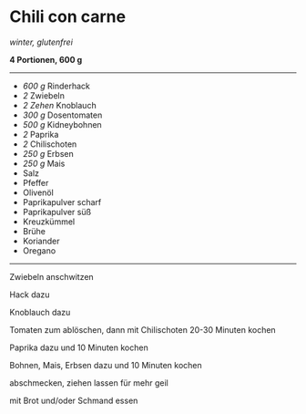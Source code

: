 # Chili con carne

*winter, glutenfrei*

**4 Portionen, 600 g**

---

- *600 g* Rinderhack
- *2* Zwiebeln
- *2 Zehen* Knoblauch
- *300 g* Dosentomaten
- *500 g* Kidneybohnen
- *2* Paprika
- *2* Chilischoten
- *250 g* Erbsen
- *250 g* Mais
- Salz
- Pfeffer
- Olivenöl
- Paprikapulver scharf
- Paprikapulver süß
- Kreuzkümmel
- Brühe
- Koriander
- Oregano

---

Zwiebeln anschwitzen

Hack dazu

Knoblauch dazu

Tomaten zum ablöschen, dann mit Chilischoten 20-30 Minuten kochen

Paprika dazu und 10 Minuten kochen

Bohnen, Mais, Erbsen dazu und 10 Minuten kochen

abschmecken, ziehen lassen für mehr geil

mit Brot und/oder Schmand essen
